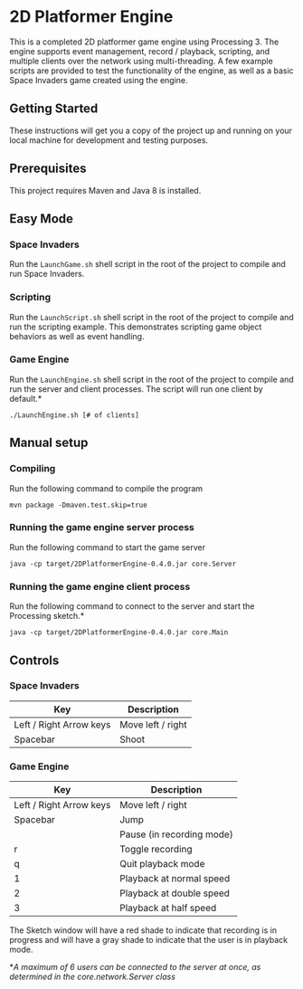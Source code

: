 # 2D Platformer Engine

This is a completed 2D platformer game engine using Processing 3. The engine supports event management, record / playback, scripting, and multiple clients over the network using multi-threading. A few example scripts are provided to test the functionality of the engine, as well as a basic Space Invaders game created using the engine.

## Getting Started

These instructions will get you a copy of the project up and running on your local machine for development and testing purposes.

## Prerequisites

This project requires Maven and Java 8 is installed.

## Easy Mode

### Space Invaders
Run the `LaunchGame.sh` shell script in the root of the project to compile and run Space Invaders.

### Scripting
Run the `LaunchScript.sh` shell script in the root of the project to compile and run the scripting example. This demonstrates scripting game object behaviors as well as event handling.

### Game Engine

Run the `LaunchEngine.sh` shell script in the root of the project to compile and run the server and client processes. The script will run one client by default.*
```
./LaunchEngine.sh [# of clients]
```

## Manual setup

### Compiling

Run the following command to compile the program
```
mvn package -Dmaven.test.skip=true
```

### Running the game engine server process

Run the following command to start the game server
```
java -cp target/2DPlatformerEngine-0.4.0.jar core.Server
```

### Running the game engine client process

Run the following command to connect to the server and start the Processing sketch.*
```
java -cp target/2DPlatformerEngine-0.4.0.jar core.Main
```

## Controls
### Space Invaders
|Key|Description|
|---|-----------|
| Left / Right Arrow keys | Move left / right  |
| Spacebar | Shoot |

### Game Engine
|Key|Description|
|---|-----------|
| Left / Right Arrow keys | Move left / right  |
| Spacebar | Jump |
| | Pause (in recording mode)|
| r | Toggle recording |
| q | Quit playback mode |
| 1 | Playback at normal speed |
| 2 | Playback at double speed |
| 3 | Playback at half speed |

The Sketch window will have a red shade to indicate that recording is in progress and will have a gray shade to indicate that the user is in playback mode.



**A maximum of 6 users can be connected to the server at once, as determined in the core.network.Server class*
